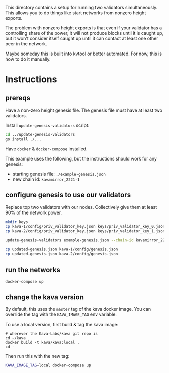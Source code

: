 This directory contains a setup for running two validators simultaneously.
This allows you to do things like start networks from nonzero height exports.

The problem with nonzero height exports is that even if your validator has a controlling share of the power, it will not produce blocks until it is caught up, but it won't consider itself caught up until it can contact at least one other peer in the network.

Maybe someday this is built into kvtool or better automated. For now, this is how to do it manually.

# Instructions

## prereqs
Have a non-zero height genesis file. The genesis file must have at least two validators.

Install `update-genesis-validators` script:
```sh
cd ../update-genesis-validators
go install ./...
```

Have `docker` & `docker-compose` installed.

This example uses the following, but the instructions should work for any genesis:
* starting genesis file: `./example-genesis.json`
* new chain id: `kavamirror_2221-1`

## configure genesis to use our validators
Replace top two validators with our nodes. Collectively give them at least 90% of the network power.
```sh
mkdir keys
cp kava-1/config/priv_validator_key.json keys/priv_validator_key_0.json
cp kava-2/config/priv_validator_key.json keys/priv_validator_key_1.json

update-genesis-validators example-genesis.json --chain-id kavamirror_2221-1 --min-power .9

cp updated-genesis.json kava-1/config/genesis.json
cp updated-genesis.json kava-2/config/genesis.json
```

## run the networks
```sh
docker-compose up
```

## change the kava version
By default, this uses the `master` tag of the kava docker image.
You can override the tag with the `KAVA_IMAGE_TAG` env variable.

To use a local version, first build & tag the kava image:
```
# wherever the Kava-Labs/kava git repo is
cd ~/kava
docker build -t kava/kava:local .
cd -
```

Then run this with the new tag:
```sh
KAVA_IMAGE_TAG=local docker-compose up
```
